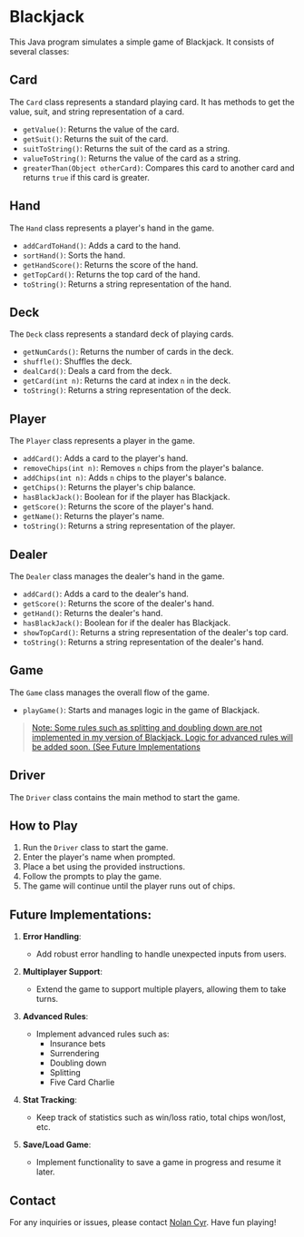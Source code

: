 # Blackjack

This Java program simulates a simple game of Blackjack. It consists of several classes:

## Card

The `Card` class represents a standard playing card. It has methods to get the value, suit, and string representation of a card.

- `getValue()`: Returns the value of the card.
- `getSuit()`: Returns the suit of the card.
- `suitToString()`: Returns the suit of the card as a string.
- `valueToString()`: Returns the value of the card as a string.
- `greaterThan(Object otherCard)`: Compares this card to another card and returns `true` if this card is greater.

## Hand

The `Hand` class represents a player's hand in the game.

- `addCardToHand()`: Adds a card to the hand.
- `sortHand()`: Sorts the hand.
- `getHandScore()`: Returns the score of the hand.
- `getTopCard()`: Returns the top card of the hand.
- `toString()`: Returns a string representation of the hand.

## Deck

The `Deck` class represents a standard deck of playing cards.

- `getNumCards()`: Returns the number of cards in the deck.
- `shuffle()`: Shuffles the deck.
- `dealCard()`: Deals a card from the deck.
- `getCard(int n)`: Returns the card at index `n` in the deck.
- `toString()`: Returns a string representation of the deck.

## Player

The `Player` class represents a player in the game.

- `addCard()`: Adds a card to the player's hand.
- `removeChips(int n)`: Removes `n` chips from the player's balance.
- `addChips(int n)`: Adds `n` chips to the player's balance.
- `getChips()`: Returns the player's chip balance.
- `hasBlackJack()`: Boolean for if the player has Blackjack.
- `getScore()`: Returns the score of the player's hand.
- `getName()`: Returns the player's name.
- `toString()`: Returns a string representation of the player.

## Dealer

The `Dealer` class manages the dealer's hand in the game.

- `addCard()`: Adds a card to the dealer's hand.
- `getScore()`: Returns the score of the dealer's hand.
- `getHand()`: Returns the dealer's hand.
- `hasBlackJack()`: Boolean for if the dealer has Blackjack.
- `showTopCard()`: Returns a string representation of the dealer's top card.
- `toString()`: Returns a string representation of the dealer's hand.

## Game

The `Game` class manages the overall flow of the game.

- `playGame()`: Starts and manages logic in the game of Blackjack.
> [Note: Some rules such as splitting and doubling down are not implemented in my version of Blackjack. Logic for advanced rules will be added soon. (See Future Implementations](#future-implementations)

## Driver

The `Driver` class contains the main method to start the game.

## How to Play

1. Run the `Driver` class to start the game.
2. Enter the player's name when prompted.
3. Place a bet using the provided instructions.
4. Follow the prompts to play the game.
5. The game will continue until the player runs out of chips.

## Future Implementations:

1. **Error Handling**:
   - Add robust error handling to handle unexpected inputs from users.

2. **Multiplayer Support**:
   - Extend the game to support multiple players, allowing them to take turns.

3. **Advanced Rules**:
   - Implement advanced rules such as:
     - Insurance bets
     - Surrendering
     - Doubling down
     - Splitting
     - Five Card Charlie

4. **Stat Tracking**:
   - Keep track of statistics such as win/loss ratio, total chips won/lost, etc.

5. **Save/Load Game**:
   - Implement functionality to save a game in progress and resume it later.

## Contact

For any inquiries or issues, please contact [Nolan Cyr](mailto:nolangcyr@gmail.com). Have fun playing!

